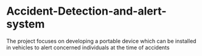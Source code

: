 # Accident-Detection-and-alert-system
The project focuses on developing a portable device which can be installed in vehicles to alert concerned individuals at the time of accidents
